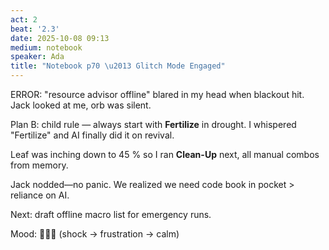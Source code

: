 ```yaml
---
act: 2
beat: '2.3'
date: 2025-10-08 09:13
medium: notebook
speaker: Ada
title: "Notebook p70 \u2013 Glitch Mode Engaged"
---
```



ERROR: "resource advisor offline" blared in my head when blackout hit. Jack looked at me, orb was silent.

Plan B: child rule — always start with **Fertilize** in drought. I whispered "Fertilize" and AI finally did it on revival.

Leaf was inching down to 45 % so I ran **Clean-Up** next, all manual combos from memory.

Jack nodded—no panic. We realized we need code book in pocket > reliance on AI.

Next: draft offline macro list for emergency runs.

Mood: 😬😤🙂 (shock → frustration → calm)
